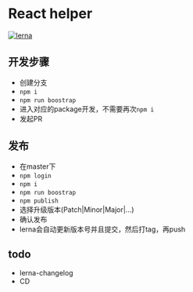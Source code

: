 #  React helper

[![lerna](https://img.shields.io/badge/maintained%20with-lerna-cc00ff.svg)](https://lernajs.io/)

## 开发步骤

- 创建分支  
- `npm i`  
- `npm run boostrap`  
- 进入对应的package开发，不需要再次`npm i`  
- 发起PR  

## 发布

- 在master下  
- `npm login`
- `npm i`
- `npm run boostrap`
- `npm publish`  
- 选择升级版本(Patch|Minor|Major|...)  
- 确认发布
- lerna会自动更新版本号并且提交，然后打tag，再push  

## todo

- lerna-changelog  
- CD
